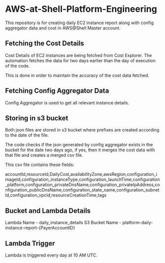 # AWS-at-Shell-Platform-Engineering
This repository is for creating daily EC2 instance report along with config aggregator data and cost in AWS@Shell Master account.

## Fetching the Cost Details

Cost Details of EC2 instances are being fetched from Cost Explorer.
The automation fetches the data for two days earlier than the day of execution of the code.

This is done in order to maintain the accuracy of the cost data fetched.

## Fetching Config Aggregator Data

Config Aggregator is used to get all relevant instance details.


## Storing in s3 bucket

Both json files are stored in s3 bucket where prefixes are created according to the date of the file.

The code checks if the json generated by config aggregator exists in the bucket for the date two days ago, if yes, then it merges the cost data with that file and creates a merged csv file.

This csv file contains these fields:

accountId,resourceId,DailyCost,availabilityZone,awsRegion,configuration_imageId,configuration_instanceType,configuration_launchTime,configuration_platform,configuration_privateDnsName,configuration_privateIpAddress,configuration_publicDnsName,configuration_state_name,configuration_subnetId,configuration_vpcId,resourceCreationTime,tags

## Bucket and Lambda Details

Lambda Name - daily_instance_details
S3 Bucket Name - platform-daily-instance-report-{PayerAccountID}

## Lambda Trigger

Lambda is triggered every day at 10 AM UTC.